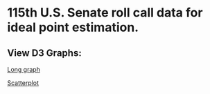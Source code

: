 # 115th U.S. Senate roll call data for ideal point estimation.

## View D3 Graphs:
[Long graph](http://bl.ocks.org/zmeers/raw/98e832d5f72553ea679c585021780e47/2ba9ca89814d1aa69996704d104d359c7f660aca/)

[Scatterplot](http://bl.ocks.org/zmeers/raw/0974519d55b908baf1ad3de908653d8e/bb97d2d9588f2865cee14bf1ffbd1db437a36c51/)

